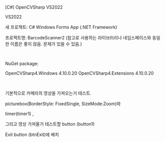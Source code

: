 [C#] OpenCVSharp VS2022

VS2022

새 프로젝트: C# Windows Forms App (.NET Framework)

프로젝트명: BarcodeScanner2 (참고로 사용하는 라이브러리나 네임스페이스와 동일한 이름은 좋지 않음. 문제가 있을 수 있음.)

​

NuGet package: 

OpenCVSharp4.Windows 4.10.0.20
OpenCVSharp4.Extensions  4.10.0.20

​

기본적으로 카메라의 영상을 가져오는거 테스트.

picturebox(BorderStyle: FixedSingle, SizeMode:Zoom)와 

timer(timer1) , 

그리고 영상 가져올거 테스트할 button (button1)

Exit button (btnExit)에 배치
